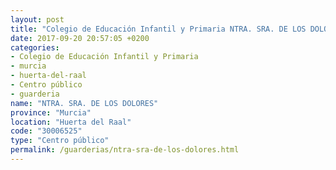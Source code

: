 ```yaml
---
layout: post
title: "Colegio de Educación Infantil y Primaria NTRA. SRA. DE LOS DOLORES"
date: 2017-09-20 20:57:05 +0200
categories:
- Colegio de Educación Infantil y Primaria
- murcia
- huerta-del-raal
- Centro público
- guarderia
name: "NTRA. SRA. DE LOS DOLORES"
province: "Murcia"
location: "Huerta del Raal"
code: "30006525"
type: "Centro público"
permalink: /guarderias/ntra-sra-de-los-dolores.html
---
```

